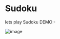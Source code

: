 # Sudoku
lets play Sudoku
DEMO:-  

![image](https://user-images.githubusercontent.com/117886160/202113366-ab038817-c83e-438d-b4fc-4cddb556f963.png)
